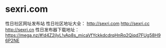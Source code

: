 # sexri.com
性日社区网址发布站   性日社区地址大全：  http://sexri.com http://sexri.cc http://sexri.cn  性日发布器下载地址：https://mega.nz/#!d4Z2jIyL!vAp8s_micaVfYckkdcdrqHnRq2Qiqd7FUg58H96P2NE  
